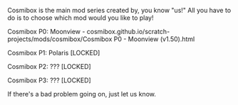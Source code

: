 Cosmibox is the main mod series created by, you know "us!" All you have to do is to choose which mod would you like to play!

Cosmibox P0: Moonview - 
cosmibox.github.io/scratch-projects/mods/cosmibox/Cosmibox P0 - Moonview (v1.50).html

Cosmibox P1: Polaris
[LOCKED]

Cosmibox P2: ???
[LOCKED]

Cosmibox P3: ???
[LOCKED]

If there's a bad problem going on, just let us know.
